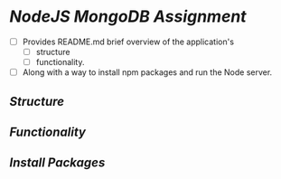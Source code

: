 
# ***NodeJS MongoDB Assignment***

- [ ] Provides README.md brief overview of the application's
  - [ ] structure
  - [ ] functionality.
- [ ] Along with a way to install npm packages and run the Node server.

## *Structure*

## *Functionality*

## *Install Packages*
